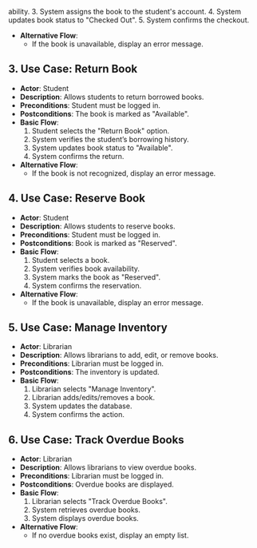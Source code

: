 ability.
3. System assigns the book to the student's account.
4. System updates book status to "Checked Out".
5. System confirms the checkout.
- **Alternative Flow**:
    - If the book is unavailable, display an error message.

## 3. **Use Case: Return Book**
- **Actor**: Student
- **Description**: Allows students to return borrowed books.
- **Preconditions**: Student must be logged in.
- **Postconditions**: The book is marked as "Available".
- **Basic Flow**:
    1. Student selects the "Return Book" option.
    2. System verifies the student’s borrowing history.
    3. System updates book status to "Available".
    4. System confirms the return.
- **Alternative Flow**:
    - If the book is not recognized, display an error message.

## 4. **Use Case: Reserve Book**
- **Actor**: Student
- **Description**: Allows students to reserve books.
- **Preconditions**: Student must be logged in.
- **Postconditions**: Book is marked as "Reserved".
- **Basic Flow**:
    1. Student selects a book.
    2. System verifies book availability.
    3. System marks the book as "Reserved".
    4. System confirms the reservation.
- **Alternative Flow**:
    - If the book is unavailable, display an error message.

## 5. **Use Case: Manage Inventory**
- **Actor**: Librarian
- **Description**: Allows librarians to add, edit, or remove books.
- **Preconditions**: Librarian must be logged in.
- **Postconditions**: The inventory is updated.
- **Basic Flow**:
    1. Librarian selects "Manage Inventory".
    2. Librarian adds/edits/removes a book.
    3. System updates the database.
    4. System confirms the action.

## 6. **Use Case: Track Overdue Books**
- **Actor**: Librarian
- **Description**: Allows librarians to view overdue books.
- **Preconditions**: Librarian must be logged in.
- **Postconditions**: Overdue books are displayed.
- **Basic Flow**:
    1. Librarian selects "Track Overdue Books".
    2. System retrieves overdue books.
    3. System displays overdue books.
- **Alternative Flow**:
    - If no overdue books exist, display an empty list.